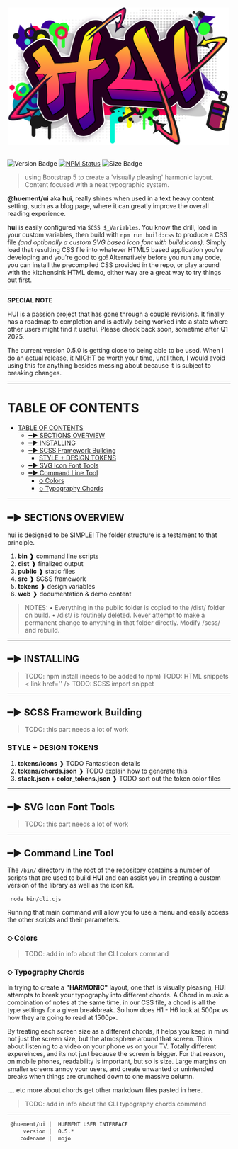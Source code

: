 <h1 align="center">
  <br>
  <img style="width: 500px; margin:0.25rem 0 0.5rem;" src="hui-logo.png" alt="@huement/ui logo">
  <br>
</h1>

![Version Badge](https://img.shields.io/badge/dynamic/json?url=https%3A%2F%2Fgithub.com%2Fhuement%2Fui%2Fraw%2Fmain%2Fpackage.json&query=version&style=flat-square&label=VERSION&labelColor=505050&color=3f3f3f)
[![NPM Status](https://img.shields.io/npm/dm/metatags.svg?style=flat-square)](https://www.npmjs.com/package/@huement/ui)
![Size Badge](https://img.shields.io/badge/dynamic/json?url=https%3A%2F%2Fgithub.com%2Fhuement%2Fui%2Fraw%2Fmain%2Fpackage.json&query=buildSize&style=flat-square&label=SIZE&labelColor=505050&color=3f3f3f)

> using Bootstrap 5 to create a 'visually pleasing' harmonic layout. Content focused with a neat typographic system.

**@huement/ui** aka **hui**, really shines when used in a text heavy content setting, such as a blog page, where it can greatly improve the overall reading experience.

**hui** is easily configured via `SCSS $_Variables`. You know the drill, load in your custom variables, then build with `npm run build:css` to produce a CSS file _(and optionally a custom SVG based icon font with build:icons)_. Simply load that resulting CSS file into whatever HTML5 based application you're developing and you're good to go! Alternatively before you run any code, you can install the precompiled CSS provided in the repo, or play around with the kitchensink HTML demo, either way are a great way to try things out first.

------------------------

**SPECIAL NOTE**

HUI is a passion project that has gone through a couple revisions. It finally has a roadmap to completion and is activly being worked into a state where other users might find it useful. Please check back soon, sometime after Q1 2025.

The current version 0.5.0 is getting close to being able to be used. When I do an actual release, it MIGHT be worth your time, until then, I would avoid using this for anything besides messing about because it is subject to breaking changes.

------------------------

# TABLE OF CONTENTS

- [TABLE OF CONTENTS](#table-of-contents)
  - [━▶ SECTIONS OVERVIEW](#-sections-overview)
  - [━▶ INSTALLING](#-installing)
  - [━▶ SCSS Framework Building](#-scss-framework-building)
    - [STYLE + DESIGN TOKENS](#style--design-tokens)
  - [━▶ SVG Icon Font Tools](#-svg-icon-font-tools)
  - [━▶ Command Line Tool](#-command-line-tool)
    - [⬦ Colors](#-colors)
    - [⬦ Typography Chords](#-typography-chords)

------------------------

## ━▶ SECTIONS OVERVIEW

hui is designed to be SIMPLE! The folder structure is a testament to that principle.

1. **bin** ❱ command line scripts
2. **dist** ❱ finalized output
3. **public** ❱ static files
4. **src** ❱ SCSS framework
5. **tokens** ❱ design variables
6. **web** ❱ documentation & demo content

> NOTES:
> • Everything in the public folder is copied to the /dist/ folder on build.
> • /dist/ is routinely deleted. Never attempt to make a permanent change to anything in that folder directly. Modify /scss/ and rebuild.

------------------------

## ━▶ INSTALLING

> TODO: npm install (needs to be added to npm)
> TODO: HTML snippets < link href='' />
> TODO: SCSS import snippet

------------------------

## ━▶ SCSS Framework Building

> TODO: this part needs a lot of work

### STYLE + DESIGN TOKENS

1. **tokens/icons** ❱ TODO Fantasticon details
2. **tokens/chords.json** ❱ TODO explain how to generate this
3. **stack.json + color_tokens.json** ❱ TODO sort out the token color files

------------------------

## ━▶ SVG Icon Font Tools

> TODO: this part needs a lot of work

------------------------

## ━▶ Command Line Tool

The `/bin/` directory in the root of the repository contains a number of scripts that are used to build **HUI** and can assist you in creating a custom version of the library as well as the icon kit.

```shell
 node bin/cli.cjs
```

Running that main command will allow you to use a menu and easily access the other scripts and their parameters.

### ⬦ Colors

> TODO: add in info about the CLI colors command

### ⬦ Typography Chords

In trying to create a **"HARMONIC"** layout, one that is visually pleasing, HUI attempts to break your typography into different chords. A Chord in music a combination of notes at the same time, in our CSS file, a chord is all the type settings for a given breakbreak. So how does H1 - H6 look at 500px vs how they are going to read at 1500px.

By treating each screen size as a different chords, it helps you keep in mind not just the screen size, but the atmosphere around that screen. Think about listening to a video on your phone vs on your TV. Totally different expereinces, and its not just because the screen is bigger. For that reason, on mobile phones, readability is important, but so is size. Large margins on smaller screens annoy your users, and create unwanted or unintended breaks when things are crunched down to one massive column.

.... etc more about chords get other markdown files pasted in here.

> TODO: add in info about the CLI typography chords command
>
------------------------

```
 @huement/ui |  HUEMENT USER INTERFACE
     version |  0.5.*
    codename |  mojo
```
